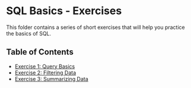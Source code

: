 # SQL Basics - Exercises

This folder contains a series of short exercises that will help you practice the basics of SQL.

## Table of Contents

- [Exercise 1: Query Basics](./Exercise1.md)
- [Exercise 2: Filtering Data](./Exercise2.md)
- [Exercise 3: Summarizing Data](./Exercise3.md)
